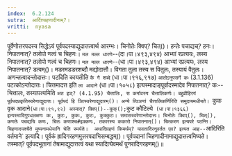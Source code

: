 ```yaml
---
index:  6.2.124
sutra:  आर्दिश्चहणादीनाम्?।
vritti:  nyasa
---
```


पूर्वेणोत्तरपदस्य सिद्धेऽयं पूर्वपदस्याद्युदात्तत्वार्थ आरम्भः। चिनोतेः क्विप्? चित्()। हन्तेः पचाद्यच्? हनः। निपातनात्? तलोपो णत्वं च चिहणः। `मल मल्ल धारणे`--(दा।पा।४९३,४९४) आभ्यां रप्रत्ययः, लस्य निपातनात्? तलोपो णत्वं च चिहणः। `मल मल्ल धारणे`--(धा।पा।४९३,४९४) आभ्यां रप्रत्ययः, लस्य निपातनात्? डत्वम्()। मडरमडडरशब्दौ मद्योदात्तौ। विगता तुला तस्य स वितुलः, तस्यायं वैतुलः। अणन्तत्वादन्तोदात्तः। पटदिति कायतीति `कै गै शब्दे` (धा।पा।९१६,९१७) `आतोऽनुपसर्गे कः` (3.1.136) पटत्कोऽन्तोदात्तः। चित्तमादत्त इति `ला आदाने` (धा।पा।१०५८) इत्यस्मादाङ्पूर्वादस्मादेव निपातनात्? कः--चित्तालः, तस्यापत्यमिति `अत इञ्? (4.1.95) चैत्तालिः, स कर्मावस्य चैत्तालिकर्णः। बहुव्रीहिरयं पूर्वपदप्रकृतिस्वरेणाद्युदात्तः। पूर्वपदं हि ञित्स्वरेणाद्युदात्त्म्()। अन्ये त्विञन्तं चैत्तालिकर्णिरिति समुदायमधीयते। `कुक वृक आदाने` (धा।पा।९१,९२) अस्मात्? क्विप्()--कुक्(); `कुट कौटिल्ये` (धा।पा।१३६६) इत्यस्मादिगुपधलक्षणः कः, कुटः, कुकः, कुटः, कुक्कुटः। समासस्वरेणान्तोदात्तः। चिनोतेः क्विप्(), चित्(), कणतेः पचद्यचि कणः, चितः कणाश्च#इक्कणः, तकारस्य ककारो निपातनात्()। चित्करण इत्यपरे पठन्ति। चिहणादयश्चैते मुष्यनामधेयानि चेति स्मर्यते। 
अथादिग्रहणं किमर्थम्? यावतादिरनुवर्तत एव? इत्यत आह--`आदिरिति वर्तमाने` इत्यादि। पूर्वकं ह्रादिगरहणमुत्तरपदाभिसम्बद्धम्()। पूर्वपदानां चिहणादीनामाद्युदात्तत्वमिष्यते। तस्मात्? पूर्वपदभूतानां तेषामाद्युदात्तत्वं यथा स्यादित्येवमर्थं पुनरादिगरहणम्()॥
